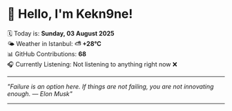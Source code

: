 # 👋 Hello, I'm Kekn9ne!

🗓️ Today is: **Sunday, 03 August 2025**  
🌤️ Weather in Istanbul: **⛅️  +28°C**  
📊 GitHub Contributions: **68**  
🎧 Currently Listening: Not listening to anything right now ❌

---

_"Failure is an option here. If things are not failing, you are not innovating enough. — *Elon Musk*"_

---
